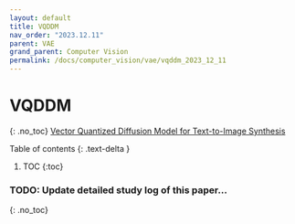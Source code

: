 ```yaml
---
layout: default
title: VQDDM
nav_order: "2023.12.11"
parent: VAE
grand_parent: Computer Vision
permalink: /docs/computer_vision/vae/vqddm_2023_12_11
---
```


# **VQDDM**
{: .no_toc}
[Vector Quantized Diffusion Model for Text-to-Image Synthesis](https://arxiv.org/abs/2111.14822)

Table of contents
{: .text-delta }
1. TOC
{:toc}

### **TODO**: Update detailed study log of this paper...
{: .no_toc}